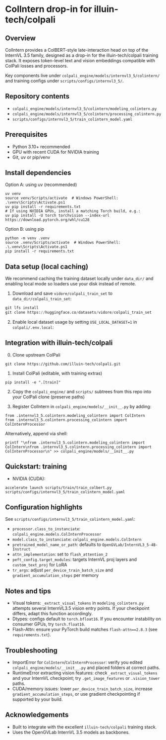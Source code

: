 ColIntern drop-in for illuin-tech/colpali
========================================

Overview
--------
ColIntern provides a ColBERT-style late-interaction head on top of the InternVL 3.5 family, designed as a drop-in for the illuin-tech/colpali training stack. It exposes token-level text and vision embeddings compatible with ColPali losses and processors.

Key components live under `colpali_engine/models/internvl3_5/colintern/` and training configs under `scripts/configs/internvl3_5/`.

Repository contents
-------------------
- `colpali_engine/models/internvl3_5/colintern/modeling_colintern.py`
- `colpali_engine/models/internvl3_5/colintern/processing_colintern.py`
- `scripts/configs/internvl3_5/train_colintern_model.yaml`

Prerequisites
-------------
- Python 3.10+ recommended
- GPU with recent CUDA for NVIDIA training
- Git, uv or pip/venv

Install dependencies
--------------------
Option A: using uv (recommended)

```
uv venv
source venv/Scripts/activate  # Windows PowerShell: .\venv\Scripts\Activate.ps1
uv pip install -r requirements.txt
# If using NVIDIA GPUs, install a matching Torch build, e.g.:
uv pip install -U torch torchvision --index-url https://download.pytorch.org/whl/cu128
```

Option B: using pip

```
python -m venv .venv
source .venv/Scripts/activate  # Windows PowerShell: .\.venv\Scripts\Activate.ps1
pip install -r requirements.txt
```

Data setup (local caching)
--------------------------
We recommend caching the training dataset locally under `data_dir/` and enabling local mode so loaders use your disk instead of remote.

1) Download and save `vidore/colpali_train_set` to `data_dir/colpali_train_set`:

```python
git lfs install
git clone https://huggingface.co/datasets/vidore/colpali_train_set
```

2) Enable local dataset usage by setting `USE_LOCAL_DATASET=1` in `colpali/.env.local`:

Integration with illuin-tech/colpali
------------------------------------
0) Clone upstream ColPali

```
git clone https://github.com/illuin-tech/colpali.git
```

1) Install ColPali (editable, with training extras)

```
pip install -e ".[train]"
```

2) Copy the `colpali_engine/` and `scripts/` subtrees from this repo into your ColPali clone (preserve paths)

3) Register ColIntern in `colpali_engine/models/__init__.py` by adding:

```
from .internvl3_5.colintern.modeling_colintern import ColIntern
from .internvl3_5.colintern.processing_colintern import ColInternProcessor
```

Alternatively, append via shell:

```
printf "\nfrom .internvl3_5.colintern.modeling_colintern import ColIntern\nfrom .internvl3_5.colintern.processing_colintern import ColInternProcessor\n" >> colpali_engine/models/__init__.py
```

Quickstart: training
--------------------
- NVIDIA (CUDA):

```
accelerate launch scripts/train/train_colbert.py scripts/configs/internvl3_5/train_colintern_model.yaml
```

Configuration highlights
------------------------
See `scripts/configs/internvl3_5/train_colintern_model.yaml`:
- `processor.class_to_instanciate`: `colpali_engine.models.ColInternProcessor`
- `model.class_to_instanciate`: `colpali_engine.models.ColIntern`
- `pretrained_model_name_or_path`: defaults to `OpenGVLab/InternVL3_5-4B-Instruct`
- `attn_implementation`: set to `flash_attention_2`
- `peft_config.target_modules`: targets InternVL proj layers and `custom_text_proj` for LoRA
- `tr_args`: adjust `per_device_train_batch_size` and `gradient_accumulation_steps` per memory

Notes and tips
--------------
- Visual tokens: `_extract_visual_tokens` in `modeling_colintern.py` attempts several InternVL3.5 vision entry points. If your checkpoint differs, adapt this function accordingly.
- Dtypes: configs default to `torch.bfloat16`. If you encounter instability on consumer GPUs, try `torch.float16`.
- Flash-Attn: ensure your PyTorch build matches `flash-attn==2.8.3` (see `requirements.txt`).

Troubleshooting
---------------
- ImportError for `ColIntern`/`ColInternProcessor`: verify you edited `colpali_engine/models/__init__.py` and placed folders at correct paths.
- RuntimeError extracting vision features: check `_extract_visual_tokens` and your InternVL checkpoint; try `.get_image_features` or `.vision_tower` paths.
- CUDA/memory issues: lower `per_device_train_batch_size`, increase `gradient_accumulation_steps`, or use gradient checkpointing if supported by your build.

Acknowledgements
----------------
- Built to integrate with the excellent `illuin-tech/colpali` training stack.
- Uses the OpenGVLab InternVL 3.5 models as backbones.
